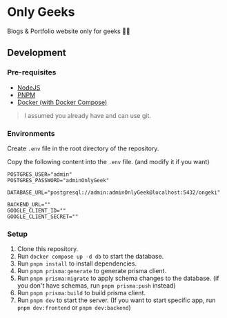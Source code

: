 # Only Geeks

Blogs & Portfolio website only for geeks 👨‍💻

## Development

### Pre-requisites

- [NodeJS](https://nodejs.org/en)
- [PNPM](https://pnpm.io/)
- [Docker (with Docker Compose)](https://www.docker.com/)

> I assumed you already have and can use git.

### Environments

Create `.env` file in the root directory of the repository.

Copy the following content into the `.env` file. (and modify it if you want)

```env
POSTGRES_USER="admin"
POSTGRES_PASSWORD="adminOnlyGeek"

DATABASE_URL="postgresql://admin:adminOnlyGeek@localhost:5432/ongeki"

BACKEND_URL=""
GOOGLE_CLIENT_ID=""
GOOGLE_CLIENT_SECRET=""
```

### Setup

1. Clone this repository.
2. Run `docker compose up -d db` to start the database.
3. Run `pnpm install` to install dependencies.
4. Run `pnpm prisma:generate` to generate prisma client.
5. Run `pnpm prisma:migrate` to apply schema changes to the database. (if you don't have schemas, run `pnpm prisma:push` instead)
6. Run `pnpm prisma:build` to build prisma client.
7. Run `pnpm dev` to start the server. (If you want to start specific app, run `pnpm dev:frontend` or `pnpm dev:backend`)
